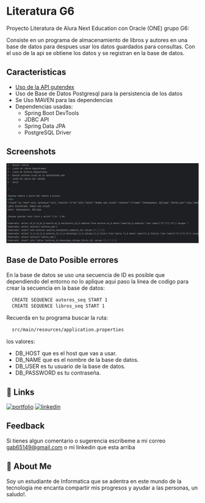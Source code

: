 
# Literatura G6

Proyecto Literatura de Alura Next Education con Oracle (ONE) grupo G6: 

Consiste en un programa de almacenamiento de libros y autores en una base de datos para despues usar los datos guardados para consultas. Con el uso de la api se obtiene los datos y se registran en la base de datos.


## Caracteristicas

 - [Uso de la API gutendex](https://gutendex.com/)
 - Uso de Base de Datos Postgresql para la persistencia de los datos
 - Se Uso MAVEN para las dependencias
 - Dependencias usadas: 
    - Spring Boot DevTools
    - JDBC API 
    - Spring Data JPA
    - PostgreSQL Driver
      
## Screenshots

![App Screenshot](https://github.com/gabo4481/LiteraturaG6Desafio/blob/main/Captura.PNG)


## Base de Dato Posible errores

En la base de datos se uso una secuencia de ID es posible que dependiendo del entorno no lo aplique aqui paso la linea de codigo para crear la secuencia en la base de datos:

```bash
  CREATE SEQUENCE autores_seq START 1
  CREATE SEQUENCE libros_seq START 1
```

Recuerda en tu programa buscar la ruta:
```bash
  src/main/resources/application.properties
```
los valores: 
- DB_HOST que es el host que vas a usar.
- DB_NAME que es el nombre de la base de datos. 
- DB_USER es tu usuario de la base de datos.
- DB_PASSWORD es tu contraseña.




## 🔗 Links
[![portfolio](https://img.shields.io/badge/my_portfolio-000?style=for-the-badge&logo=ko-fi&logoColor=white)](https://github.com/gabo4481)
[![linkedin](https://img.shields.io/badge/linkedin-0A66C2?style=for-the-badge&logo=linkedin&logoColor=white)](https://www.linkedin.com/in/gabriel-mendoza-devolver/)



## Feedback

Si tienes algun comentario o sugerencia escribeme a mi correo gab65149@gmail.com o mi linkedin que esta arriba


## 🚀 About Me
Soy un estudiante de Informatica que se adentra en este mundo de la tecnologia me encanta compartir mis progresos y ayudar a las personas, un saludo!.

